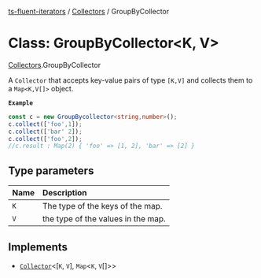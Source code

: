 [ts-fluent-iterators](../README.md) / [Collectors](../modules/Collectors.md) / GroupByCollector

# Class: GroupByCollector\<K, V\>

[Collectors](../modules/Collectors.md).GroupByCollector

A `Collector` that accepts key-value pairs of type `[K,V]` and collects them to a `Map<K,V[]>` object.

**`Example`**

```ts
const c = new GroupBycollector<string,number>();
c.collect(['foo',1]);
c.collect(['bar' 2]);
c.collect(['foo',2]);
//c.result : Map(2) { 'foo' => [1, 2], 'bar' => [2] }
```

## Type parameters

| Name | Description                        |
| :--- | :--------------------------------- |
| `K`  | The type of the keys of the map.   |
| `V`  | the type of the values in the map. |

## Implements

- [`Collector`](../interfaces/Collectors.Collector.md)\<[`K`, `V`], `Map`\<`K`, `V`[]\>\>
